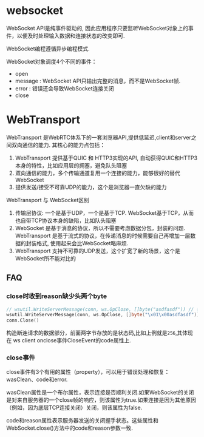# websocket

WebSocket API是纯事件驱动的, 因此应用程序只要监听WebSocket对象上的事件，以便及时处理输入数据和连接状态的改变即可.

WebSocket编程遵循异步编程模式.

WebSocket对象调度4个不同的事件：
- open
- message : WebSocket API只输出完整的消息，而不是WebSocket帧.
- error : 错误还会导致WebSocket连接关闭
- close

# WebTransport
WebTransport 是WebRTC体系下的一套浏览器API,提供低延迟,client和server之间双向通信的能力. 其核心的能力点包括：
1. WebTransport 提供基于QUIC 和 HTTP3实现的API, 自动获得QUIC和HTTP3本身的特性，比如应用层的拥塞，避免队头阻塞
2. 双向通信的能力，多个传输通道复用一个连接的能力，能够很好的替代WebSocket
3. 提供发送/接受不可靠UDP的能力，这个是浏览器一直欠缺的能力

WebTransport 与 WebSocket区别
1. 传输层协议: 一个是基于UDP，一个是基于TCP. WebSocket基于TCP，从而也自带TCP协议本身的缺陷，比如队头阻塞
1. WebSocket 是基于消息的协议，所以不需要考虑数据分包，封装的问题. WebTransport 是基于流式的协议，在传递消息的时候需要自己再增加一层数据的封装格式, 使用起来会比WebSocket略麻烦.
1. WebTransport 支持不可靠的UDP发送，这个扩宽了新的场景，这个是WebSocket所不能对比的

## FAQ
### close时收到reason缺少头两个byte
```go
// wsutil.WriteServerMessage(conn, ws.OpClose, []byte("asdfasdf")) // 错误例子,ws client收到的CloseEvent.reason少两个字节
wsutil.WriteServerMessage(conn, ws.OpClose, []byte("\x01\x00asdfasdf"))
conn.Close()
```

构造断连请求的数据部分，前面两字节存放的是状态码,比如上例就是`256`,其体现在 ws client onclose事件CloseEvent的code属性上.

### close事件
close事件有3个有用的属性（property），可以用于错误处理和恢复：wasClean、code和error.

wasClean属性是一个布尔属性，表示连接是否顺利关闭.如果WebSocket的关闭是对来自服务器的一个close帧的响应，则该属性为true.如果连接是因为其他原因（例如，因为底层TCP连接关闭）关闭，则该属性为false.

code和reason属性表示服务器发送的关闭握手状态。这些属性和WebSocket.close()方法中的code和reason参数一致.